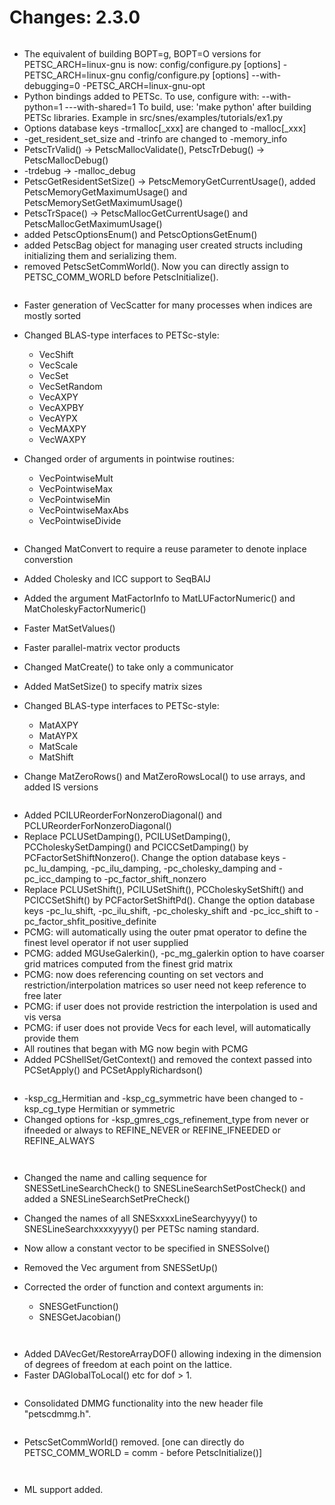 # Changes: 2.3.0

```{rubric} General:
```

- The equivalent of building BOPT=g, BOPT=O versions for
  PETSC_ARCH=linux-gnu is now: config/configure.py \[options\]
  -PETSC_ARCH=linux-gnu config/configure.py \[options\]
  --with-debugging=0 -PETSC_ARCH=linux-gnu-opt
- Python bindings added to PETSc. To use, configure with:
  --with-python=1 ---with-shared=1 To build, use: 'make python'
  after building PETSc libraries. Example in
  src/snes/examples/tutorials/ex1.py
- Options database keys -trmalloc\[\_xxx\] are changed to -malloc\[\_xxx\]
- -get_resident_set_size and -trinfo are changed to -memory_info
- PetscTrValid() -> PetscMallocValidate(), PetscTrDebug() ->
  PetscMallocDebug()
- -trdebug -> -malloc_debug
- PetscGetResidentSetSize() -> PetscMemoryGetCurrentUsage(), added
  PetscMemoryGetMaximumUsage() and PetscMemorySetGetMaximumUsage()
- PetscTrSpace() -> PetscMallocGetCurrentUsage() and
  PetscMallocGetMaximumUsage()
- added PetscOptionsEnum() and PetscOptionsGetEnum()
- added PetscBag object for managing user created structs including
  initializing them and serializing them.
- removed PetscSetCommWorld(). Now you can directly assign to
  PETSC_COMM_WORLD before PetscInitialize().

```{rubric} Vec:
```

- Faster generation of VecScatter for many processes when indices
  are mostly sorted

- Changed BLAS-type interfaces to PETSc-style:

  - VecShift
  - VecScale
  - VecSet
  - VecSetRandom
  - VecAXPY
  - VecAXPBY
  - VecAYPX
  - VecMAXPY
  - VecWAXPY

- Changed order of arguments in pointwise routines:

  - VecPointwiseMult
  - VecPointwiseMax
  - VecPointwiseMin
  - VecPointwiseMaxAbs
  - VecPointwiseDivide

```{rubric} Mat:
```

- Changed MatConvert to require a reuse parameter to denote inplace
  converstion

- Added Cholesky and ICC support to SeqBAIJ

- Added the argument MatFactorInfo to MatLUFactorNumeric() and
  MatCholeskyFactorNumeric()

- Faster MatSetValues()

- Faster parallel-matrix vector products

- Changed MatCreate() to take only a communicator

- Added MatSetSize() to specify matrix sizes

- Changed BLAS-type interfaces to PETSc-style:

  - MatAXPY
  - MatAYPX
  - MatScale
  - MatShift

- Change MatZeroRows() and MatZeroRowsLocal() to use arrays, and
  added IS versions

```{rubric} PC:
```

- Added PCILUReorderForNonzeroDiagonal() and
  PCLUReorderForNonzeroDiagonal()
- Replace PCLUSetDamping(), PCILUSetDamping(),
  PCCholeskySetDamping() and PCICCSetDamping() by
  PCFactorSetShiftNonzero(). Change the option database keys
  -pc_lu_damping, -pc_ilu_damping, -pc_cholesky_damping and
  -pc_icc_damping to -pc_factor_shift_nonzero
- Replace PCLUSetShift(), PCILUSetShift(), PCCholeskySetShift() and
  PCICCSetShift() by PCFactorSetShiftPd(). Change the option
  database keys -pc_lu_shift, -pc_ilu_shift, -pc_cholesky_shift and
  -pc_icc_shift to -pc_factor_shfit_positive_definite
- PCMG: will automatically using the outer pmat operator to define
  the finest level operator if not user supplied
- PCMG: added MGUseGalerkin(), -pc_mg_galerkin option to have
  coarser grid matrices computed from the finest grid matrix
- PCMG: now does referencing counting on set vectors and
  restriction/interpolation matrices so user need not keep reference
  to free later
- PCMG: if user does not provide restriction the interpolation is
  used and vis versa
- PCMG: if user does not provide Vecs for each level, will
  automatically provide them
- All routines that began with MG now begin with PCMG
- Added PCShellSet/GetContext() and removed the context passed into
  PCSetApply() and PCSetApplyRichardson()

```{rubric} KSP:
```

- -ksp_cg_Hermitian and -ksp_cg_symmetric have been changed to
  -ksp_cg_type Hermitian or symmetric
- Changed options for -ksp_gmres_cgs_refinement_type from never or
  ifneeded or always to REFINE_NEVER or REFINE_IFNEEDED or
  REFINE_ALWAYS

```{rubric} config/configure.py:
```

```{rubric} SNES:
```

- Changed the name and calling sequence for SNESSetLineSearchCheck()
  to SNESLineSearchSetPostCheck() and added a
  SNESLineSearchSetPreCheck()

- Changed the names of all SNESxxxxLineSearchyyyy() to
  SNESLineSearchxxxxyyyy() per PETSc naming standard.

- Now allow a constant vector to be specified in SNESSolve()

- Removed the Vec argument from SNESSetUp()

- Corrected the order of function and context arguments in:

  - SNESGetFunction()
  - SNESGetJacobian()

```{rubric} TS:
```

```{rubric} DA:
```

- Added DAVecGet/RestoreArrayDOF() allowing indexing in the
  dimension of degrees of freedom at each point on the lattice.
- Faster DAGlobalToLocal() etc for dof > 1.

```{rubric} DMMG:
```

- Consolidated DMMG functionality into the new header file
  "petscdmmg.h".

```{rubric} SYS:
```

- PetscSetCommWorld() removed. \[one can directly do PETSC_COMM_WORLD
  = comm - before PetscInitialize()\]

```{rubric} Fortran:
```

```{rubric} ExternalPackages:
```

- ML support added.
